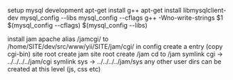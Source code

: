 setup mysql development
	apt-get install g++
	apt-get install libmysqlclient-dev
	mysql_config --libs
	mysql_config --cflags
	g++ -Wno-write-strings $1 $(mysql_config --cflags) $(mysql_config --libs)

install jam
	apache
		alias /jamcgi/ to /home/SITE/dev/src/www/yii/SITE/jam/cgi/ in config
		create a <directory></directory> entry (copy cgi-bin)
	site root
		create jam
	site root
		create /jam
		cd to /jam
			symlink cgi -> ../../../../jam/cgi
			symlink sys -> ../../../../jam/sys
			any other user dirs can be created at this level (js, css etc)
